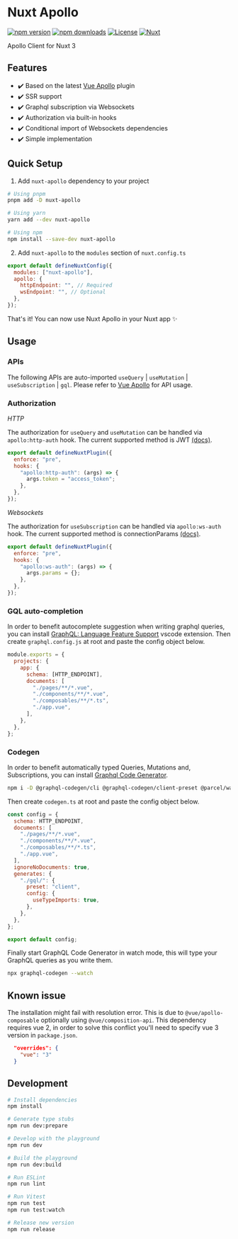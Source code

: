 # Nuxt Apollo

[![npm version][npm-version-src]][npm-version-href]
[![npm downloads][npm-downloads-src]][npm-downloads-href]
[![License][license-src]][license-href]
[![Nuxt][nuxt-src]][nuxt-href]

Apollo Client for Nuxt 3

## Features

- ✔️ Based on the latest [Vue Apollo](https://v4.apollo.vuejs.org/) plugin
- ✔️ SSR support
- ✔️ Graphql subscription via Websockets
- ✔️ Authorization via built-in hooks
- ✔️ Conditional import of Websockets dependencies
- ✔️ Simple implementation

## Quick Setup

1. Add `nuxt-apollo` dependency to your project

```bash
# Using pnpm
pnpm add -D nuxt-apollo

# Using yarn
yarn add --dev nuxt-apollo

# Using npm
npm install --save-dev nuxt-apollo
```

2. Add `nuxt-apollo` to the `modules` section of `nuxt.config.ts`

```js
export default defineNuxtConfig({
  modules: ["nuxt-apollo"],
  apollo: {
    httpEndpoint: "", // Required
    wsEndpoint: "", // Optional
  },
});
```

That's it! You can now use Nuxt Apollo in your Nuxt app ✨

## Usage

### APIs

The following APIs are auto-imported `useQuery` | `useMutation` | `useSubscription` | `gql`. Please refer to [Vue Apollo](https://v4.apollo.vuejs.org/) for API usage.

### Authorization

_HTTP_

The authorization for `useQuery` and `useMutation` can be handled via `apollo:http-auth` hook. The current supported method is JWT [(docs)](https://www.apollographql.com/docs/react/networking/authentication/#header).

```js
export default defineNuxtPlugin({
  enforce: "pre",
  hooks: {
    "apollo:http-auth": (args) => {
      args.token = "access_token";
    },
  },
});
```

_Websockets_

The authorization for `useSubscription` can be handled via `apollo:ws-auth` hook. The current supported method is connectionParams [(docs)](https://www.apollographql.com/docs/react/data/subscriptions/#5-authenticate-over-websocket-optional).

```js
export default defineNuxtPlugin({
  enforce: "pre",
  hooks: {
    "apollo:ws-auth": (args) => {
      args.params = {};
    },
  },
});
```

### GQL auto-completion

In order to benefit autocomplete suggestion when writing graphql queries, you can install [GraphQL: Language Feature Support](https://marketplace.visualstudio.com/items?itemName=GraphQL.vscode-graphql) vscode extension.
Then create `graphql.config.js` at root and paste the config object below.

```js
module.exports = {
  projects: {
    app: {
      schema: [HTTP_ENDPOINT],
      documents: [
        "./pages/**/*.vue",
        "./components/**/*.vue",
        "./composables/**/*.ts",
        "./app.vue",
      ],
    },
  },
};
```

### Codegen

In order to benefit automatically typed Queries, Mutations and, Subscriptions, you can install [Graphql Code Generator](https://the-guild.dev/graphql/codegen/docs/guides/react-vue).

```bash
npm i -D @graphql-codegen/cli @graphql-codegen/client-preset @parcel/watcher
```

Then create `codegen.ts` at root and paste the config object below.

```js
const config = {
  schema: HTTP_ENDPOINT,
  documents: [
    "./pages/**/*.vue",
    "./components/**/*.vue",
    "./composables/**/*.ts",
    "./app.vue",
  ],
  ignoreNoDocuments: true,
  generates: {
    "./gql/": {
      preset: "client",
      config: {
        useTypeImports: true,
      },
    },
  },
};

export default config;
```

Finally start GraphQL Code Generator in watch mode, this will type your GraphQL queries as you write them.

```bash
npx graphql-codegen --watch
```

## Known issue

The installation might fail with resolution error. This is due to `@vue/apollo-composable` optionally using `@vue/composition-api`. This dependency requires vue 2, in order to solve this conflict you'll need to specify vue 3 version in `package.json`.

```json
  "overrides": {
    "vue": "3"
  }
```

## Development

```bash
# Install dependencies
npm install

# Generate type stubs
npm run dev:prepare

# Develop with the playground
npm run dev

# Build the playground
npm run dev:build

# Run ESLint
npm run lint

# Run Vitest
npm run test
npm run test:watch

# Release new version
npm run release
```

<!-- Badges -->

[npm-version-src]: https://img.shields.io/npm/v/nuxt-apollo/latest.svg?style=flat&colorA=18181B&colorB=28CF8D
[npm-version-href]: https://npmjs.com/package/nuxt-apollo
[npm-downloads-src]: https://img.shields.io/npm/dt/nuxt-apollo.svg?style=flat&colorA=18181B&colorB=28CF8D
[npm-downloads-href]: https://npmjs.com/package/nuxt-apollo
[license-src]: https://img.shields.io/npm/l/nuxt-apollo.svg?style=flat&colorA=18181B&colorB=28CF8D
[license-href]: https://npmjs.com/package/nuxt-apollo
[nuxt-src]: https://img.shields.io/badge/Nuxt-18181B?logo=nuxt.js
[nuxt-href]: https://nuxt.com
